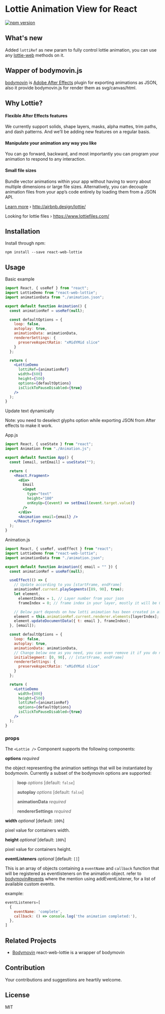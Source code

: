 # Lottie Animation View for React

[![npm version](https://badge.fury.io/js/react-web-lottie.svg)](http://badge.fury.io/js/react-web-lottie)

## What's new
Added ```lottiRef``` as new param to fully control lottie animation, you can use any [lottie-web](https://github.com/airbnb/lottie-web) methods on it.

## Wapper of bodymovin.js

[bodymovin](https://github.com/bodymovin/bodymovin) is [Adobe After Effects](http://www.adobe.com/products/aftereffects.html) plugin for exporting animations as JSON, also it provide bodymovin.js for render them as svg/canvas/html.

## Why Lottie?

#### Flexible After Effects features
We currently support solids, shape layers, masks, alpha mattes, trim paths, and dash patterns. And we’ll be adding new features on a regular basis.

#### Manipulate your animation any way you like
You can go forward, backward, and most importantly you can program your animation to respond to any interaction.

#### Small file sizes
Bundle vector animations within your app without having to worry about multiple dimensions or large file sizes. Alternatively, you can decouple animation files from your app’s code entirely by loading them from a JSON API.

[Learn more](http://airbnb.design/introducing-lottie/) › http://airbnb.design/lottie/

Looking for lottie files › https://www.lottiefiles.com/

## Installation

Install through npm:
```
npm install --save react-web-lottie
```

## Usage

Basic example

```jsx
import React, { useRef } from "react";
import LottieDemo from "react-web-lottie";
import animationData from "./animation.json";

export default function Animation() {
  const animationRef = useRef(null);

  const defaultOptions = {
    loop: false,
    autoplay: true,
    animationData: animationData,
    rendererSettings: {
      preserveAspectRatio: "xMidYMid slice"
    }
  };

  return (
    <LottieDemo
      lottiRef={animationRef}
      width={600}
      height={500}
      options={defaultOptions}
      isClickToPauseDisabled={true}
    />
  );
}
```

Update text dynamically

Note: you need to deselect glyphs option while exporting JSON from After effects to make it work.

App.js

```jsx
import React, { useState } from "react";
import Animation from "./Animation.js";

export default function App() {
  const [email, setEmail] = useState("");

  return (
    <React.Fragment>
      <div>
        Email
        <input
          type="text"
          height="100"
          onKeyUp={(event) => setEmail(event.target.value)}
        />
      </div>
      <Animation email={email} />
    </React.Fragment>
  );
}
```

Animation.js

```jsx
import React, { useRef, useEffect } from "react";
import LottieDemo from "react-web-lottie";
import animationData from "./animation.json";

export default function Animation({ email = "" }) {
  const animationRef = useRef(null);

  useEffect(() => {
    // Update according to you [startFrame, endFrame]
    animationRef.current.playSegments([89, 90], true);
    let element,
      elementIndex = 1, // Layer number from your json
      frameIndex = 0; // frame index in your layer, mostly it will be 0 only

    // Below part depends on how lotti animation has been created in after effects
    element = this.animationRef.current.renderer.elements[layerIndex];
    element.updateDocumentData({ t: email }, frameIndex);
  }, [email]);

  const defaultOptions = {
    loop: false,
    autoplay: true,
    animationData: animationData,
    // Change below one as you need, you can even remove it if you do not need
    initialSegment: [0, 90], // [startFrame, endFrame]
    rendererSettings: {
      preserveAspectRatio: "xMidYMid slice"
    }
  };

  return (
    <LottieDemo
      width={800}
      height={500}
      lottiRef={animationRef}
      options={defaultOptions}
      isClickToPauseDisabled={true}
    />
  );
}
```

### props
The `<Lottie />` Component supports the following components:

**options** *required*

the object representing the animation settings that will be instantiated by bodymovin. Currently a subset of the bodymovin options are supported:

>**loop** *options* [default: `false`]
>
>**autoplay** *options* [default: `false`]
>
>**animationData** *required*
>
>**rendererSettings** *required* 

**width** *optional* [default: `100%`]

pixel value for containers width.

**height** *optional* [default: `100%`]

pixel value for containers height.

**eventListeners** *optional* [default: `[]`]

This is an array of objects containing a `eventName` and `callback` function that will be registered as  eventlisteners on the animation object. refer to [bodymovin#events](https://github.com/bodymovin/bodymovin#events) where the mention using addEventListener, for a list of available custom events.

example:
```jsx
eventListeners=[
  {
    eventName: 'complete',
    callback: () => console.log('the animation completed:'),
  },
]
```

## Related Projects

* [Bodymovin](https://github.com/bodymovin/bodymovin) react-web-lottie is a wrapper of bodymovin

## Contribution
Your contributions and suggestions are heartily welcome.

## License
MIT

